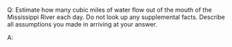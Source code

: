Q: Estimate how many cubic miles of water flow out of the mouth of the
Mississippi River each day. Do not look up any supplemental facts. Describe all
assumptions you made in arriving at your answer.

A:
